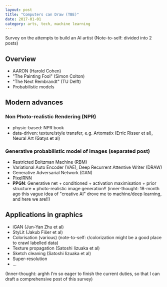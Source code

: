 ```yaml
---
layout: post
title: "Computers can Draw (TBE)"
date: 2017-01-01
category: arts, tech, machine learning
---
```

Survey on the attempts to build an AI artist
(Note-to-self: divided into 2 posts) 

## Overview
- AARON (Harold Cohen)
- "The Painting Fool" (Simon Colton)
- "The Next Rembrandt" (TU Delft)
- Probabilistic models

## Modern advances 

### Non Photo-realistic Rendering (NPR)
- physic-based: NPR book 
- data-driven: texture/style transfer, e.g. Artomatix (Erric Risser et al), Neural Art (Gatys et al)

### Generative probabilistic model of images (separated post)
- Restricted Boltzman Machine (RBM)
- Variational Auto Encoder (VAE), Deep Recurrent Attentive Writer (DRAW)
- Generative Adversarial Network (GAN)
- PixelRNN
- __PPGN__: Generative net + conditioned + activation maximisation + prior structure = photo-realistic image generation!!
(inner-thought: 18-month ago this vague idea of "creative AI" drove me to machine/deep learning, and here we are!!)

## Applications in graphics
- iGAN (Jun-Yan Zhu et al)
- StyLit (Jakub Fišer et al)
- Colorisation (various) (note-to-self: r/colorization might be a good place to crawl labelled data)
- Texture propagation (Satoshi Iizuaka et al)
- Sketch cleaning (Satoshi Iizuaka et al)
- Super-resolution
- ... 

(Inner-thought: arghh I'm so eager to finish the current duties, so that I can draft a comprehensive post of this survey) 
